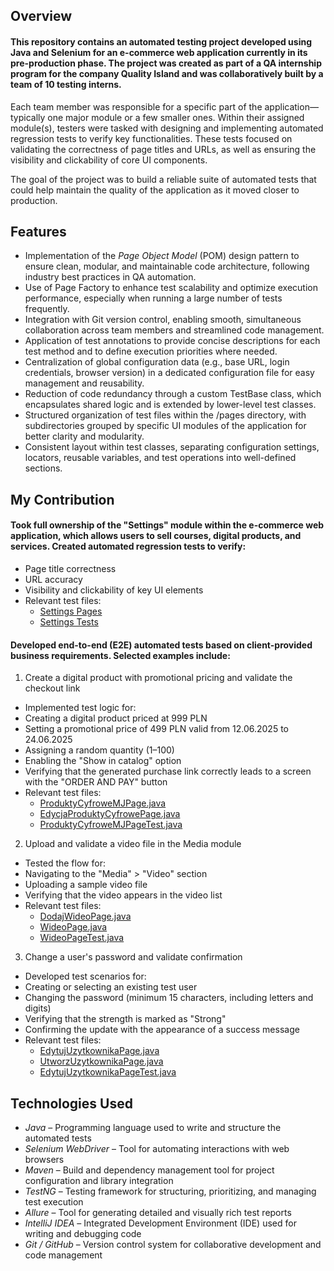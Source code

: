 ## Overview

#### This repository contains an automated testing project developed using Java and Selenium for an e-commerce web application currently in its pre-production phase. The project was created as part of a QA internship program for the company Quality Island and was collaboratively built by a team of 10 testing interns.

Each team member was responsible for a specific part of the application—typically one major module or a few smaller ones. Within their assigned module(s), testers were tasked with designing and implementing automated regression tests to verify key functionalities. These tests focused on validating the correctness of page titles and URLs, as well as ensuring the visibility and clickability of core UI components.

The goal of the project was to build a reliable suite of automated tests that could help maintain the quality of the application as it moved closer to production.

## Features

* Implementation of the *Page Object Model* (POM) design pattern to ensure clean, modular, and maintainable code architecture, following industry best practices in QA automation.
* Use of Page Factory to enhance test scalability and optimize execution performance, especially when running a large number of tests frequently.
* Integration with Git version control, enabling smooth, simultaneous collaboration across team members and streamlined code management.
* Application of test annotations to provide concise descriptions for each test method and to define execution priorities where needed.
* Centralization of global configuration data (e.g., base URL, login credentials, browser version) in a dedicated configuration file for easy management and reusability.
* Reduction of code redundancy through a custom TestBase class, which encapsulates shared logic and is extended by lower-level test classes.
* Structured organization of test files within the /pages directory, with subdirectories grouped by specific UI modules of the application for better clarity and modularity.
* Consistent layout within test classes, separating configuration settings, locators, reusable variables, and test operations into well-defined sections.

## My Contribution

#### Took full ownership of the "Settings" module within the e-commerce web application, which allows users to sell courses, digital products, and services. Created automated regression tests to verify:

* Page title correctness
* URL accuracy
* Visibility and clickability of key UI elements
* Relevant test files:
   * [Settings Pages](https://github.com/mjaroszewski1979/qi_internship_project/tree/main/src/test/java/pages/ustawienia)
   * [Settings Tests](https://github.com/mjaroszewski1979/qi_internship_project/tree/main/src/test/java/tests/ustawienia)

#### Developed end-to-end (E2E) automated tests based on client-provided business requirements. Selected examples include:

1. Create a digital product with promotional pricing and validate the checkout link
* Implemented test logic for:
* Creating a digital product priced at 999 PLN
* Setting a promotional price of 499 PLN valid from 12.06.2025 to 24.06.2025
* Assigning a random quantity (1–100)
* Enabling the "Show in catalog" option
* Verifying that the generated purchase link correctly leads to a screen with the "ORDER AND PAY" button
* Relevant test files:
   * [ProduktyCyfroweMJPage.java](https://github.com/mjaroszewski1979/qi_internship_project/blob/main/src/test/java/pages/produktyCyfrowe/ProduktyCyfroweMJPage.java)
   * [EdycjaProduktyCyfrowePage.java](https://github.com/mjaroszewski1979/qi_internship_project/blob/main/src/test/java/pages/produktyCyfrowe/EdycjaProduktyCyfrowePage.java)
   * [ProduktyCyfroweMJPageTest.java](https://github.com/mjaroszewski1979/qi_internship_project/blob/main/src/test/java/tests/produktyCyfroweTests/ProduktyCyfroweMJPageTest.java)

2. Upload and validate a video file in the Media module
* Tested the flow for:
* Navigating to the "Media" > "Video" section
* Uploading a sample video file
* Verifying that the video appears in the video list
* Relevant test files:
   * [DodajWideoPage.java](https://github.com/mjaroszewski1979/qi_internship_project/blob/main/src/test/java/pages/media/DodajWideoPage.java)
   * [WideoPage.java](https://github.com/mjaroszewski1979/qi_internship_project/blob/main/src/test/java/pages/media/WideoPage.java)
   * [WideoPageTest.java](https://github.com/mjaroszewski1979/qi_internship_project/blob/main/src/test/java/tests/mediaTests/WideoPageTest.java)

3. Change a user's password and validate confirmation
* Developed test scenarios for:
* Creating or selecting an existing test user
* Changing the password (minimum 15 characters, including letters and digits)
* Verifying that the strength is marked as "Strong"
* Confirming the update with the appearance of a success message
* Relevant test files:
   * [EdytujUzytkownikaPage.java](https://github.com/mjaroszewski1979/qi_internship_project/blob/main/src/test/java/pages/uzytkownicy/EdytujUzytkownikaPage.java)
   * [UtworzUzytkownikaPage.java](https://github.com/mjaroszewski1979/qi_internship_project/blob/main/src/test/java/pages/uzytkownicy/UtworzUzytkownikaPage.java)
   * [EdytujUzytkownikaPageTest.java](https://github.com/mjaroszewski1979/qi_internship_project/blob/main/src/test/java/tests/uzytkownicyTests/EdytujUzytkownikaPageTest.java)

## Technologies Used

* _Java_ – Programming language used to write and structure the automated tests
* _Selenium WebDriver_ – Tool for automating interactions with web browsers
* _Maven_ – Build and dependency management tool for project configuration and library integration
* _TestNG_ – Testing framework for structuring, prioritizing, and managing test execution
* _Allure_ – Tool for generating detailed and visually rich test reports
* _IntelliJ IDEA_ – Integrated Development Environment (IDE) used for writing and debugging code
* _Git / GitHub_ – Version control system for collaborative development and code management


